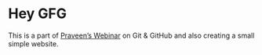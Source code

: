 # Hey GFG

This is a part of [Praveen’s Webinar](https://rb.gy/fupw21) on Git & GitHub and also creating a small simple website.
